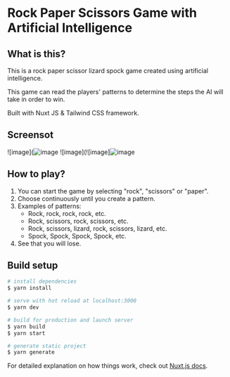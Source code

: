 # Rock Paper Scissors Game with Artificial Intelligence

## What is this?

This is a rock paper scissor lizard spock game created using artificial intelligence.  

This game can read the players' patterns to determine the steps the AI will take in order to win.  

Built with Nuxt JS & Tailwind CSS framework.  

## Screensot

![image](![image](https://github.com/VainaviS/rock-paper-scissor-lizard-spock-with-AI/assets/75711421/cbc5258d-891b-4b85-9cee-41113f781647)
![image](![image]![image](https://github.com/VainaviS/rock-paper-scissor-lizard-spock-with-AI/assets/75711421/066b9140-17e4-4106-a8bd-57c43e7158f3)
## How to play?

1. You can start the game by selecting "rock", "scissors" or "paper".
2. Choose continuously until you create a pattern.
3. Examples of patterns:
    - Rock, rock, rock, rock, etc.
    - Rock, scissors, rock, scissors, etc.
    - Rock, scissors, lizard, rock, scissors, lizard, etc.
    - Spock, Spock, Spock, Spock, etc.
4. See that you will lose.

## Build setup

```bash
# install dependencies
$ yarn install

# serve with hot reload at localhost:3000
$ yarn dev

# build for production and launch server
$ yarn build
$ yarn start

# generate static project
$ yarn generate
```

For detailed explanation on how things work, check out [Nuxt.js docs](https://nuxtjs.org).
